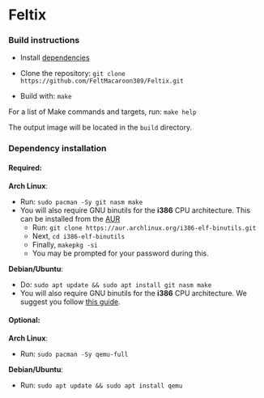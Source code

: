 # Feltix

### Build instructions

- Install [dependencies](https://github.com/FeltMacaroon389/Feltix/tree/master#dependency-installation)

- Clone the repository: `git clone https://github.com/FeltMacaroon389/Feltix.git`

- Build with: `make`

For a list of Make commands and targets, run: `make help`

The output image will be located in the `build` directory.

### Dependency installation

#### **Required**:

**Arch Linux**: 
- Run: `sudo pacman -Sy git nasm make`
- You will also require GNU binutils for the **i386** CPU architecture. This can be installed from the [AUR](https://aur.archlinux.org/packages/i386-elf-binutils)
  - Run: `git clone https://aur.archlinux.org/i386-elf-binutils.git`
  - Next, `cd i386-elf-binutils`
  - Finally, `makepkg -si`
  - You may be prompted for your password during this.

**Debian/Ubuntu**: 
- Do: `sudo apt update && sudo apt install git nasm make`
- You will also require GNU binutils for the **i386** CPU architecture. We suggest you follow [this guide](https://wiki.osdev.org/OS_Specific_Toolchain).

#### **Optional**:

**Arch Linux**: 
- Run: `sudo pacman -Sy qemu-full`

**Debian/Ubuntu**:
- Run: `sudo apt update && sudo apt install qemu`


